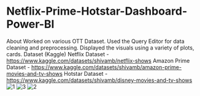 # Netflix-Prime-Hotstar-Dashboard-Power-BI
About Worked on various OTT Dataset. Used the Query Editor for data cleaning and preprocessing. Displayed the visuals using a variety of plots, cards.
Dataset (Kaggle)
Netflix Dataset - https://www.kaggle.com/datasets/shivamb/netflix-shows
Amazon Prime Dataset - https://www.kaggle.com/datasets/shivamb/amazon-prime-movies-and-tv-shows
Hotstar Dataset - https://www.kaggle.com/datasets/shivamb/disney-movies-and-tv-shows
![1](https://github.com/poorvisinghal/Netflix-Prime-Hotstar-Dashboard-Power-BI/assets/83820919/82cf5259-6720-469f-bc05-022457745846)
![3](https://github.com/poorvisinghal/Netflix-Prime-Hotstar-Dashboard-Power-BI/assets/83820919/55ab7c18-61e2-4676-838f-024b55061192)
![2](https://github.com/poorvisinghal/Netflix-Prime-Hotstar-Dashboard-Power-BI/assets/83820919/77a453b2-b68b-438e-8a28-6f7ce53f7ba4)
